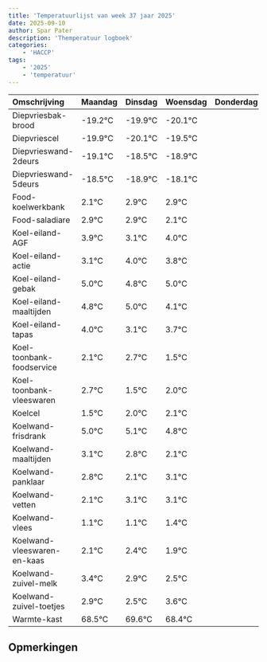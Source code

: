 ```yaml
---
title: 'Temperatuurlijst van week 37 jaar 2025'
date: 2025-09-10
author: Spar Pater
description: 'Themperatuur logboek'
categories:
    - 'HACCP'
tags:
    - '2025'
    - 'temperatuur'
---
```

|Omschrijving|Maandag|Dinsdag|Woensdag|Donderdag|Vrijdag|Zaterdag|Zondag|
|:---|:---|:---|:---|:---|:---|:---|:---|
|Diepvriesbak-brood|-19.2°C|-19.9°C|-20.1°C| | | | |
|Diepvriescel|-19.9°C|-20.1°C|-19.5°C| | | | |
|Diepvrieswand-2deurs|-19.1°C|-18.5°C|-18.9°C| | | | |
|Diepvrieswand-5deurs|-18.5°C|-18.9°C|-18.1°C| | | | |
|Food-koelwerkbank|2.1°C|2.9°C|2.9°C| | | | |
|Food-saladiare|2.9°C|2.9°C|2.1°C| | | | |
|Koel-eiland-AGF|3.9°C|3.1°C|4.0°C| | | | |
|Koel-eiland-actie|3.1°C|4.0°C|3.8°C| | | | |
|Koel-eiland-gebak|5.0°C|4.8°C|5.0°C| | | | |
|Koel-eiland-maaltijden|4.8°C|5.0°C|4.1°C| | | | |
|Koel-eiland-tapas|4.0°C|3.1°C|3.7°C| | | | |
|Koel-toonbank-foodservice|2.1°C|2.7°C|1.5°C| | | | |
|Koel-toonbank-vleeswaren|2.7°C|1.5°C|2.0°C| | | | |
|Koelcel|1.5°C|2.0°C|2.1°C| | | | |
|Koelwand-frisdrank|5.0°C|5.1°C|4.8°C| | | | |
|Koelwand-maaltijden|3.1°C|2.8°C|2.1°C| | | | |
|Koelwand-panklaar|2.8°C|2.1°C|3.1°C| | | | |
|Koelwand-vetten|2.1°C|3.1°C|3.1°C| | | | |
|Koelwand-vlees|1.1°C|1.1°C|1.4°C| | | | |
|Koelwand-vleeswaren-en-kaas|2.1°C|2.4°C|1.9°C| | | | |
|Koelwand-zuivel-melk|3.4°C|2.9°C|2.5°C| | | | |
|Koelwand-zuivel-toetjes|2.9°C|2.5°C|3.6°C| | | | |
|Warmte-kast|68.5°C|69.6°C|68.4°C| | | | |

## Opmerkingen


